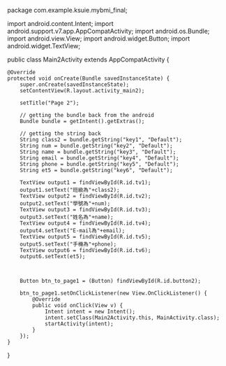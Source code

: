 package com.example.ksuie.mybmi_final;

import android.content.Intent;
import android.support.v7.app.AppCompatActivity;
import android.os.Bundle;
import android.view.View;
import android.widget.Button;
import android.widget.TextView;

public class Main2Activity extends AppCompatActivity {

    @Override
    protected void onCreate(Bundle savedInstanceState) {
        super.onCreate(savedInstanceState);
        setContentView(R.layout.activity_main2);

        setTitle("Page 2");

        // getting the bundle back from the android
        Bundle bundle = getIntent().getExtras();

        // getting the string back
        String class2 = bundle.getString("key1", "Default");
        String num = bundle.getString("key2", "Default");
        String name = bundle.getString("key3", "Default");
        String email = bundle.getString("key4", "Default");
        String phone = bundle.getString("key5", "Default");
        String et5 = bundle.getString("key6", "Default");

        TextView output1 = findViewById(R.id.tv1);
        output1.setText("班級為"+class2);
        TextView output2 = findViewById(R.id.tv2);
        output2.setText("學號為"+num);
        TextView output3 = findViewById(R.id.tv3);
        output3.setText("姓名為"+name);
        TextView output4 = findViewById(R.id.tv4);
        output4.setText("E-mail為"+email);
        TextView output5 = findViewById(R.id.tv5);
        output5.setText("手機為"+phone);
        TextView output6 = findViewById(R.id.tv6);
        output6.setText(et5);



        Button btn_to_page1 = (Button) findViewById(R.id.button2);

        btn_to_page1.setOnClickListener(new View.OnClickListener() {
            @Override
            public void onClick(View v) {
                Intent intent = new Intent();
                intent.setClass(Main2Activity.this, MainActivity.class);
                startActivity(intent);
            }
        });
    }
}
